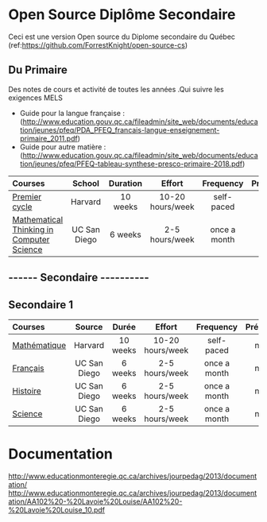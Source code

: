 # Open Source Diplôme Secondaire
Ceci est une version Open source du Diplome secondaire du Québec (ref:https://github.com/ForrestKnight/open-source-cs)

## Du Primaire 
Des notes de cours et activité de toutes les années .Qui suivre les exigences MELS
- Guide pour la langue française : (http://www.education.gouv.qc.ca/fileadmin/site_web/documents/education/jeunes/pfeq/PDA_PFEQ_francais-langue-enseignement-primaire_2011.pdf)
- Guide pour autre matière : (http://www.education.gouv.qc.ca/fileadmin/site_web/documents/education/jeunes/pfeq/PFEQ-tableau-synthese-presco-primaire-2018.pdf)

Courses | School | Duration | Effort | Frequency | Prerequisites
:-- | :--: | :--: | :--: | :--: | :--:
[Premier cycle](https://www.edx.org/course/cs50s-introduction-computer-science-harvardx-cs50x) | Harvard | 10 weeks | 10-20 hours/week | self-paced | none
[Mathematical Thinking in Computer Science](https://click.linksynergy.com/deeplink?id=PtFMiHYfEVk&mid=40328&murl=https%3A%2F%2Fwww.coursera.org%2Flearn%2Fwhat-is-a-proof) | UC San Diego | 6 weeks | 2-5 hours/week | once a month | none


## ------ Secondaire ---------- 


##  Secondaire 1 
Courses | Source | Durée | Effort | Frequency | Prérequis
:-- | :--: | :--: | :--: | :--: | :--:
[Mathématique](https://www.edx.org/course/cs50s-introduction-computer-science-harvardx-cs50x) | Harvard | 10 weeks | 10-20 hours/week | self-paced | none
[Français](https://click.linksynergy.com/deeplink?id=PtFMiHYfEVk&mid=40328&murl=https%3A%2F%2Fwww.coursera.org%2Flearn%2Fwhat-is-a-proof) | UC San Diego | 6 weeks | 2-5 hours/week | once a month | none
[Histoire](https://click.linksynergy.com/deeplink?id=PtFMiHYfEVk&mid=40328&murl=https%3A%2F%2Fwww.coursera.org%2Flearn%2Fwhat-is-a-proof) | UC San Diego | 6 weeks | 2-5 hours/week | once a month | none
[Science](https://click.linksynergy.com/deeplink?id=PtFMiHYfEVk&mid=40328&murl=https%3A%2F%2Fwww.coursera.org%2Flearn%2Fwhat-is-a-proof) | UC San Diego | 6 weeks | 2-5 hours/week | once a month | none









# Documentation 


http://www.educationmonteregie.qc.ca/archives/jourpedag/2013/documentation/
http://www.educationmonteregie.qc.ca/archives/jourpedag/2013/documentation/AA102%20-%20Lavoie%20Louise/AA102%20-%20Lavoie%20Louise_10.pdf

